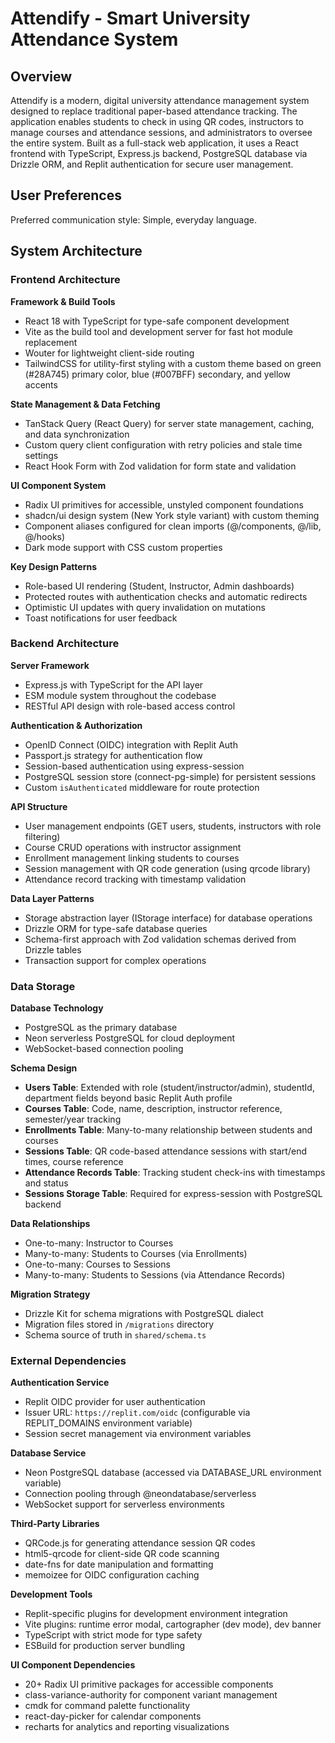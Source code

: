 # Attendify - Smart University Attendance System

## Overview

Attendify is a modern, digital university attendance management system designed to replace traditional paper-based attendance tracking. The application enables students to check in using QR codes, instructors to manage courses and attendance sessions, and administrators to oversee the entire system. Built as a full-stack web application, it uses a React frontend with TypeScript, Express.js backend, PostgreSQL database via Drizzle ORM, and Replit authentication for secure user management.

## User Preferences

Preferred communication style: Simple, everyday language.

## System Architecture

### Frontend Architecture

**Framework & Build Tools**
- React 18 with TypeScript for type-safe component development
- Vite as the build tool and development server for fast hot module replacement
- Wouter for lightweight client-side routing
- TailwindCSS for utility-first styling with a custom theme based on green (#28A745) primary color, blue (#007BFF) secondary, and yellow accents

**State Management & Data Fetching**
- TanStack Query (React Query) for server state management, caching, and data synchronization
- Custom query client configuration with retry policies and stale time settings
- React Hook Form with Zod validation for form state and validation

**UI Component System**
- Radix UI primitives for accessible, unstyled component foundations
- shadcn/ui design system (New York style variant) with custom theming
- Component aliases configured for clean imports (@/components, @/lib, @/hooks)
- Dark mode support with CSS custom properties

**Key Design Patterns**
- Role-based UI rendering (Student, Instructor, Admin dashboards)
- Protected routes with authentication checks and automatic redirects
- Optimistic UI updates with query invalidation on mutations
- Toast notifications for user feedback

### Backend Architecture

**Server Framework**
- Express.js with TypeScript for the API layer
- ESM module system throughout the codebase
- RESTful API design with role-based access control

**Authentication & Authorization**
- OpenID Connect (OIDC) integration with Replit Auth
- Passport.js strategy for authentication flow
- Session-based authentication using express-session
- PostgreSQL session store (connect-pg-simple) for persistent sessions
- Custom `isAuthenticated` middleware for route protection

**API Structure**
- User management endpoints (GET users, students, instructors with role filtering)
- Course CRUD operations with instructor assignment
- Enrollment management linking students to courses
- Session management with QR code generation (using qrcode library)
- Attendance record tracking with timestamp validation

**Data Layer Patterns**
- Storage abstraction layer (IStorage interface) for database operations
- Drizzle ORM for type-safe database queries
- Schema-first approach with Zod validation schemas derived from Drizzle tables
- Transaction support for complex operations

### Data Storage

**Database Technology**
- PostgreSQL as the primary database
- Neon serverless PostgreSQL for cloud deployment
- WebSocket-based connection pooling

**Schema Design**
- **Users Table**: Extended with role (student/instructor/admin), studentId, department fields beyond basic Replit Auth profile
- **Courses Table**: Code, name, description, instructor reference, semester/year tracking
- **Enrollments Table**: Many-to-many relationship between students and courses
- **Sessions Table**: QR code-based attendance sessions with start/end times, course reference
- **Attendance Records Table**: Tracking student check-ins with timestamps and status
- **Sessions Storage Table**: Required for express-session with PostgreSQL backend

**Data Relationships**
- One-to-many: Instructor to Courses
- Many-to-many: Students to Courses (via Enrollments)
- One-to-many: Courses to Sessions
- Many-to-many: Students to Sessions (via Attendance Records)

**Migration Strategy**
- Drizzle Kit for schema migrations with PostgreSQL dialect
- Migration files stored in `/migrations` directory
- Schema source of truth in `shared/schema.ts`

### External Dependencies

**Authentication Service**
- Replit OIDC provider for user authentication
- Issuer URL: `https://replit.com/oidc` (configurable via REPLIT_DOMAINS environment variable)
- Session secret management via environment variables

**Database Service**
- Neon PostgreSQL database (accessed via DATABASE_URL environment variable)
- Connection pooling through @neondatabase/serverless
- WebSocket support for serverless environments

**Third-Party Libraries**
- QRCode.js for generating attendance session QR codes
- html5-qrcode for client-side QR code scanning
- date-fns for date manipulation and formatting
- memoizee for OIDC configuration caching

**Development Tools**
- Replit-specific plugins for development environment integration
- Vite plugins: runtime error modal, cartographer (dev mode), dev banner
- TypeScript with strict mode for type safety
- ESBuild for production server bundling

**UI Component Dependencies**
- 20+ Radix UI primitive packages for accessible components
- class-variance-authority for component variant management
- cmdk for command palette functionality
- react-day-picker for calendar components
- recharts for analytics and reporting visualizations